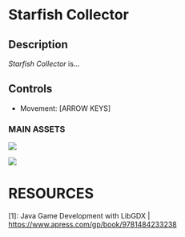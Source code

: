 # Starfish Collector

## Description

<p>
  <i>Starfish Collector</i> is...
</p>

## Controls

<p>
  <ul>
    <li>Movement:    [ARROW KEYS]</li>
  </ul>
<p>

### MAIN ASSETS

<p><image src="./assets/Screen1.png" /></p>
<p><image src="./assets/Screen2.png" /></p>

# RESOURCES

[1]: Java Game Development with LibGDX | https://www.apress.com/gp/book/9781484233238
